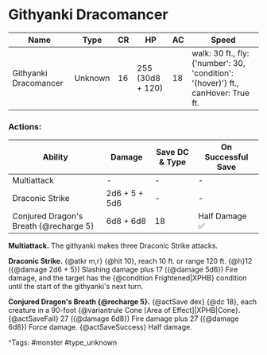 # Githyanki Dracomancer

| Name | Type | CR | HP | AC | Speed |
|------|------|----|----|----|-------|
| Githyanki Dracomancer | Unknown | 16 | 255 (30d8 + 120) | 18 | walk: 30 ft., fly: {'number': 30, 'condition': '(hover)'} ft., canHover: True ft. |

### Actions:

| Ability | Damage | Save DC & Type | On Successful Save |
|---------|--------|----------------|--------------------|
| Multiattack | - | - | - |
| Draconic Strike | 2d6 + 5 + 5d6 | - | - |
| Conjured Dragon's Breath {@recharge 5} | 6d8 + 6d8 | 18 | Half Damage ✅ |


**Multiattack.** The githyanki makes three Draconic Strike attacks.

**Draconic Strike.** {@atkr m,r} {@hit 10}, reach 10 ft. or range 120 ft. {@h}12 ({@damage 2d6 + 5}) Slashing damage plus 17 ({@damage 5d6}) Fire damage, and the target has the {@condition Frightened|XPHB} condition until the start of the githyanki's next turn.

**Conjured Dragon's Breath {@recharge 5}.** {@actSave dex} {@dc 18}, each creature in a 90-foot {@variantrule Cone [Area of Effect]|XPHB|Cone}. {@actSaveFail} 27 ({@damage 6d8}) Fire damage plus 27 ({@damage 6d8}) Force damage. {@actSaveSuccess} Half damage.

^Tags: #monster #type_unknown